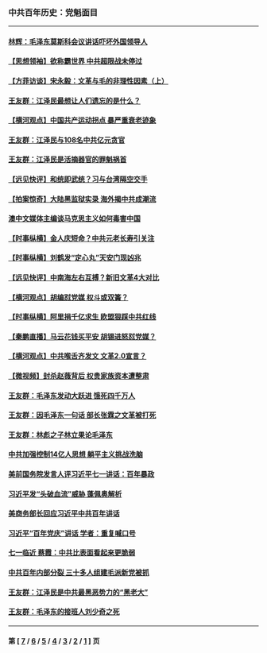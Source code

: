 ### 中共百年历史：党魁面目
---
#### [林辉：毛泽东莫斯科会议讲话吓坏外国领导人](../../pages/nf1176107/n13917931.md?06080430) 
#### [【思想领袖】欲称霸世界 中共超限战未停过](../../pages/nf1176107/n13745142.md?06080430) 
#### [【方菲访谈】宋永毅：文革与毛的非理性因素（上）](../../pages/nf1176107/n13469956.md?06080430) 
#### [王友群：江泽民最想让人们遗忘的是什么？](../../pages/nf1176107/n13408949.md?06080430) 
#### [【横河观点】中国共产运动拐点 暴严重衰老迹象](../../pages/nf1176107/n13388333.md?06080430) 
#### [王友群：江泽民与108名中共亿元贪官](../../pages/nf1176107/n13352358.md?06080430) 
#### [王友群：江泽民是活摘器官的罪魁祸首](../../pages/nf1176107/n13336903.md?06080430) 
#### [【远见快评】和统即武统？习与台湾隔空交手](../../pages/nf1176107/n13297739.md?06080430) 
#### [【拍案惊奇】大陆黑监狱实录 海外揭中共成潮流](../../pages/nf1176107/n13288853.md?06080430) 
#### [澳中文媒体主编谈马克思主义如何毒害中国](../../pages/nf1176107/n13257387.md?06080430) 
#### [【时事纵横】金人庆短命？中共元老长寿引关注](../../pages/nf1176107/n13217934.md?06080430) 
#### [【时事纵横】刘鹤发“定心丸”天安门现凶兆](../../pages/nf1176107/n13215416.md?06080430) 
#### [【远见快评】中南海左右互搏？新旧文革4大对比](../../pages/nf1176107/n13214745.md?06080430) 
#### [【横河观点】胡编怼党媒 权斗或双簧？](../../pages/nf1176107/n13210864.md?06080430) 
#### [【时事纵横】阿里捐千亿求生 欧盟狠踩中共红线](../../pages/nf1176107/n13206431.md?06080430) 
#### [【秦鹏直播】马云花钱买平安 胡锡进怒怼党媒？](../../pages/nf1176107/n13206392.md?06080430) 
#### [【横河观点】中共喉舌齐发文 文革2.0宣言？](../../pages/nf1176107/n13201248.md?06080430) 
#### [【微视频】封杀赵薇背后 权贵家族资本遭整肃](../../pages/nf1176107/n13197798.md?06080430) 
#### [王友群：毛泽东发动大跃进 饿死四千万人](../../pages/nf1176107/n13177158.md?06080430) 
#### [王友群：因毛泽东一句话 部长张霖之文革被打死](../../pages/nf1176107/n13161711.md?06080430) 
#### [王友群：林彪之子林立果论毛泽东](../../pages/nf1176107/n13128622.md?06080430) 
#### [中共加强控制14亿人思想 躺平主义挑战洗脑](../../pages/nf1176107/n13094299.md?06080430) 
#### [美前国务院发言人评习近平七一讲话：百年暴政](../../pages/nf1176107/n13066986.md?06080430) 
#### [习近平发“头破血流”威胁 蓬佩奥解析](../../pages/nf1176107/n13063604.md?06080430) 
#### [美商务部长回应习近平中共百年讲话](../../pages/nf1176107/n13062903.md?06080430) 
#### [习近平“百年党庆”讲话 学者：重复喊口号](../../pages/nf1176107/n13061411.md?06080430) 
#### [七一临近 蔡霞：中共比表面看起来更脆弱](../../pages/nf1176107/n13056418.md?06080430) 
#### [中共百年内部分裂 三十多人组建毛派新党被抓](../../pages/nf1176107/n13044023.md?06080430) 
#### [王友群：江泽民是中共最黑恶势力的“黑老大”](../../pages/nf1176107/n13022180.md?06080430) 
#### [王友群：毛泽东的接班人刘少奇之死](../../pages/nf1176107/n12991772.md?06080430) 

---
#### 第 [ [7](./7.md?06080430) / [6](./6.md?06080430) / [5](./5.md?06080430) / [4](./4.md?06080430) / [3](./3.md?06080430) / [2](./2.md?06080430) / [1](./1.md?06080430) ] 页
